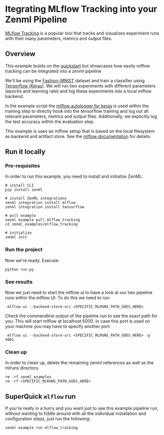 # Itegrating MLflow Tracking into your Zenml Pipeline
[MLflow Tracking](https://www.mlflow.org/docs/latest/tracking.html) is a popular tool that tracks and visualizes
experiment runs with their many parameters, metrics and output files.

## Overview
This example builds on the [quickstart](../quickstart) but showcases how easily mlflow tracking can be integrated into 
a zenml pipeline

We'll be using the [Fashion-MNIST](https://github.com/zalandoresearch/fashion-mnist) dataset and train a classifier 
using [Tensorflow (Keras)](https://www.tensorflow.org/). We will run two experiments with different parameters (epochs 
and learning rate) and log these experiments into a local mlflow backend. 

In the example script the [mlflow autologger for keras](https://www.mlflow.org/docs/latest/tracking.html#tensorflow-and-keras) is used within the training step to directly hook into the tensorflow 
training and log out all relevant parameters, metrics and output files. Additionally, we explicitly log the test 
accuracy within the evaluation step.

This example is uses an mlflow setup that is based on the local filesystem as backend
and artifact store. See the [mlflow documentation](https://www.mlflow.org/docs/latest/tracking.html#scenario-1-mlflow-on-localhost) 
for details.

## Run it locally

### Pre-requisites
In order to run this example, you need to install and initialize ZenML:

```shell
# install CLI
pip install zenml

# install ZenML integrations
zenml integration install mlflow
zenml integration install tensorflow

# pull example
zenml example pull mlflow_tracking
cd zenml_examples/mlflow_tracking

# initialize
zenml init
```

### Run the project
Now we're ready. Execute:

```shell
python run.py
```

### See results
Now we just need to start the mlflow ui to have a look at our two pipeline runs within the mlflow UI. To do this we need
to run:
```shell
 mlflow ui --backend-store-uri <SPECIFIC_MLRUNS_PATH_GOES_HERE>
 ```
Check the commandline output of the pipeline run to see the exact path for you. This will start mlflow at
localhost:5000. In case this port is used on your machine you may have to specify another port:
```shell
 mlflow ui --backend-store-uri <SPECIFIC_MLRUNS_PATH_GOES_HERE> -p 5001
 ```

### Clean up
In order to clean up, delete the remaining zenml references as well as the mlruns directory.

```shell
rm -rf zenml_examples
rm -rf <SPECIFIC_MLRUNS_PATH_GOES_HERE>
```

## SuperQuick `mlflow` run

If you're really in a hurry and you want just to see this example pipeline run,
without wanting to fiddle around with all the individual installation and
configuration steps, just run the following:

```shell
zenml example run mlflow_tracking
```
